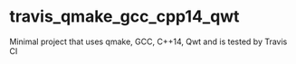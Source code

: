 # travis_qmake_gcc_cpp14_qwt
Minimal project that uses qmake, GCC, C++14, Qwt and is tested by Travis CI

